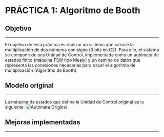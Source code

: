 # PRÁCTICA 1: Algoritmo de Booth

## Objetivo
---
El objetivo de esta práctica es realizar un sistema que calcule la multiplicación de dos números con signo (3 bits en C2). Para ello, el sistema se compone de una Unidad de Control, implementada como un autómata de estados finito (máquina FSW tipo Mealy) y un camino de datos que representa las conexiones necesarias para hacer el algoritmo de multiplicación (Algoritmo de Booth).

## Modelo original
---
La máquina de estados que define la Unidad de Control original es la siguiente:
![Autómata Original](https://drive.google.com/open?id=1fz5HV_krbywnxBHqm0NLhmi5GkHGMgG7)

## Mejoras implementadas
---

